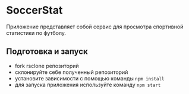 # SoccerStat

Приложение представляет собой сервис для просмотра спортивной статистики по футболу.

##  Подготовка и запуск

- fork rsclone репозиторий
- склонируйте себе полученный репозиторий 
- установите зависимости с помощью команды `npm install`
- для запуска приложения используйте команду `npm start`
